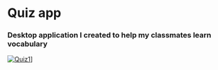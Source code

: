 # Quiz app
### Desktop application I created to help my classmates learn vocabulary
[![Quiz1](https://https://github.com/nieinter/images/quiz1solar.png)](https://github.com/nieinter/images/blob/main/quiz1solar.png)]
